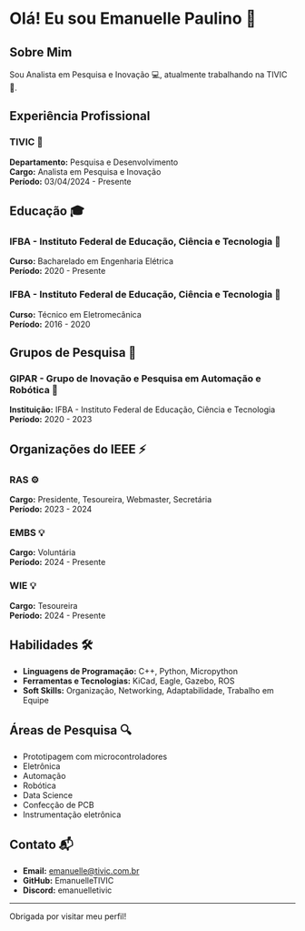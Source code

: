 # Olá! Eu sou Emanuelle Paulino 👋

## Sobre Mim
Sou Analista em Pesquisa e Inovação 💻, atualmente trabalhando na TIVIC 🏢.

## Experiência Profissional
### TIVIC 🏢
**Departamento:** Pesquisa e Desenvolvimento  
**Cargo:** Analista em Pesquisa e Inovação  
**Período:** 03/04/2024 - Presente  

## Educação 🎓
### IFBA - Instituto Federal de Educação, Ciência e Tecnologia 🏫  
**Curso:** Bacharelado em Engenharia Elétrica  
**Período:** 2020 - Presente  

### IFBA - Instituto Federal de Educação, Ciência e Tecnologia 🏫  
**Curso:** Técnico em Eletromecânica  
**Período:** 2016 - 2020  

## Grupos de Pesquisa 🔬
### GIPAR - Grupo de Inovação e Pesquisa em Automação e Robótica 🧪  
**Instituição:** IFBA - Instituto Federal de Educação, Ciência e Tecnologia  
**Período:** 2020 - 2023  

## Organizações do IEEE ⚡
### RAS ⚙️
**Cargo:** Presidente, Tesoureira, Webmaster, Secretária  
**Período:** 2023 - 2024  

### EMBS 💡  
**Cargo:** Voluntária  
**Período:** 2024 - Presente  

### WIE 💡  
**Cargo:** Tesoureira  
**Período:** 2024 - Presente  

## Habilidades 🛠️
- **Linguagens de Programação:** C++, Python, Micropython  
- **Ferramentas e Tecnologias:** KiCad, Eagle, Gazebo, ROS  
- **Soft Skills:** Organização, Networking, Adaptabilidade, Trabalho em Equipe  

## Áreas de Pesquisa 🔍
- Prototipagem com microcontroladores 
- Eletrônica  
- Automação  
- Robótica  
- Data Science  
- Confecção de PCB  
- Instrumentação eletrônica  

## Contato 📬
- **Email:** emanuelle@tivic.com.br  
- **GitHub:** EmanuelleTIVIC  
- **Discord:** emanuelletivic  

---

Obrigada por visitar meu perfil!
